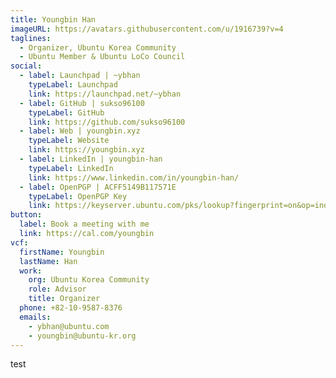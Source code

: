 ```yaml
---
title: Youngbin Han
imageURL: https://avatars.githubusercontent.com/u/1916739?v=4
taglines:
  - Organizer, Ubuntu Korea Community
  - Ubuntu Member & Ubuntu LoCo Council
social:
  - label: Launchpad | ~ybhan
    typeLabel: Launchpad
    link: https://launchpad.net/~ybhan
  - label: GitHub | sukso96100
    typeLabel: GitHub
    link: https://github.com/sukso96100
  - label: Web | youngbin.xyz
    typeLabel: Website
    link: https://youngbin.xyz
  - label: LinkedIn | youngbin-han
    typeLabel: LinkedIn
    link: https://www.linkedin.com/in/youngbin-han/
  - label: OpenPGP | ACFF5149B117571E
    typeLabel: OpenPGP Key
    link: https://keyserver.ubuntu.com/pks/lookup?fingerprint=on&op=index&search=0x22BE56487B69D6CDF99D45AFACFF5149B117571E
button:
  label: Book a meeting with me
  link: https://cal.com/youngbin
vcf:
  firstName: Youngbin
  lastName: Han
  work:
    org: Ubuntu Korea Community
    role: Advisor
    title: Organizer
  phone: +82-10-9587-8376
  emails:
    - ybhan@ubuntu.com
    - youngbin@ubuntu-kr.org
---
```

test
